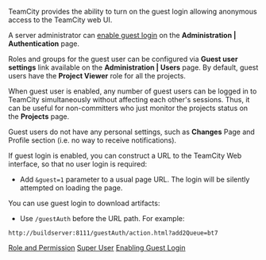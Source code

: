 [//]: # (title: Guest User)
[//]: # (auxiliary-id: Guest User)
TeamCity provides the ability to turn on the guest login allowing anonymous access to the TeamCity web UI.

A server administrator can [enable guest login](enabling-guest-login.md) on the __Administration | Authentication__ page.

Roles and groups for the guest user can be configured via __Guest user settings__ link available on the __Administration | Users__ page. By default, guest users have the __Project Viewer__ role for all the projects.

When guest user is enabled, any number of guest users can be logged in to TeamCity simultaneously without affecting each other's sessions. Thus, it can be useful for non\-committers who just monitor the projects status on the __Projects__ page.

Guest users do not have any personal settings, such as __Changes__ Page and Profile section (i.e. no way to receive notifications).

If guest login is enabled, you can construct a URL to the TeamCity Web interface, so that no user login is required:
* Add `&guest=1` parameter to a usual page URL. The login will be silently attempted on loading the page.

You can use guest login to download artifacts:
* Use `/guestAuth` before the URL path. For example:


```Shell
http://buildserver:8111/guestAuth/action.html?add2Queue=bt7

```

<seealso>
        <category ref="concepts">
            <a href="role-and-permission.md">Role and Permission</a>
            <a href="super-user.md">Super User</a>
        </category>
        <category ref="admin-guide">
            <a href="enabling-guest-login.md">Enabling Guest Login</a>
        </category>
</seealso>
